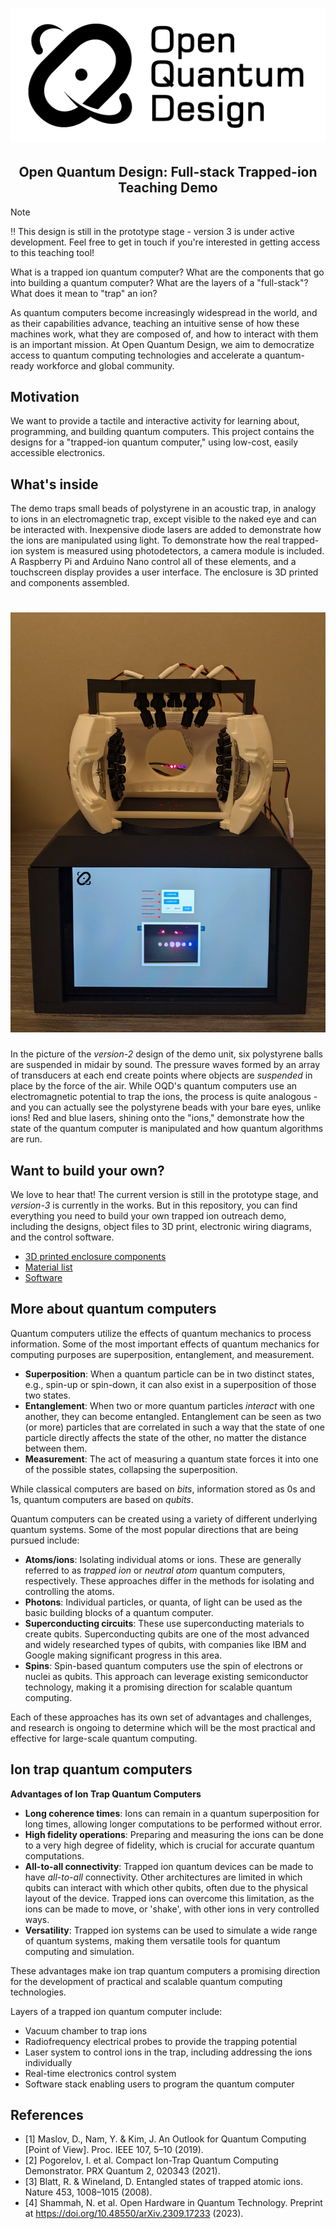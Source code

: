 # ![Open Quantum Design](https://raw.githubusercontent.com/OpenQuantumDesign/oqd-core/main/docs/img/oqd-logo-text.png)

<h2 align="center">
    Open Quantum Design: Full-stack Trapped-ion Teaching Demo  
</h2>

> [!NOTE]
> :bangbang: This design is still in the prototype stage - version 3 is under active development. Feel free to get in touch if you're interested in getting access to this teaching tool!

What is a trapped ion quantum computer? What are the components that go into building a quantum computer? What are the layers of a "full-stack"? What does it mean to "trap" an ion?

As quantum computers become increasingly widespread in the world, and as their capabilities advance, teaching an intuitive sense of how these machines work, what they are composed of, and how to interact with them is an important mission. At Open Quantum Design, we aim to democratize access to quantum computing technologies and accelerate a quantum-ready workforce and global community.

## Motivation

We want to provide a tactile and interactive activity for learning about, programming, and building quantum computers. This project contains the designs for a "trapped-ion quantum computer," using low-cost, easily accessible electronics.

## What's inside

The demo traps small beads of polystyrene in an acoustic trap, in analogy to ions in an electromagnetic trap, except visible to the naked eye and can be interacted with. Inexpensive diode lasers are added to demonstrate how the ions are manipulated using light. To demonstrate how the real trapped-ion system is measured using photodetectors, a camera module is included. A Raspberry Pi and Arduino Nano control all of these elements, and a touchscreen display provides a user interface. The enclosure is 3D printed and components assembled.

# ![OQD Demo v2](docs/img/demo-v2.jpg)

In the picture of the *version-2* design of the demo unit, six polystyrene balls are suspended in midair by sound. The pressure waves formed by an array of transducers at each end create points where objects are *suspended* in place by the force of the air. While OQD's quantum computers use an electromagnetic potential to trap the ions, the process is quite analogous - and you can actually see the polystyrene beads with your bare eyes, unlike ions! Red and blue lasers, shining onto the "ions," demonstrate how the state of the quantum computer is manipulated and how quantum algorithms are run.

## Want to build your own?

We love to hear that! The current version is still in the prototype stage, and *version-3* is currently in the works. But in this repository, you can find everything you need to build your own trapped ion outreach demo, including the designs, object files to 3D print, electronic wiring diagrams, and the control software.

- [3D printed enclosure components](./design/objects/)
- [Material list](./docs/materials.md)
- [Software](./src/)

## More about quantum computers

Quantum computers utilize the effects of quantum mechanics to process information. Some of the most important effects of quantum mechanics for computing purposes are superposition, entanglement, and measurement.

- **Superposition**: When a quantum particle can be in two distinct states, e.g., spin-up or spin-down, it can also exist in a superposition of those two states.
- **Entanglement**: When two or more quantum particles *interact* with one another, they can become entangled. Entanglement can be seen as two (or more) particles that are correlated in such a way that the state of one particle directly affects the state of the other, no matter the distance between them.
- **Measurement**: The act of measuring a quantum state forces it into one of the possible states, collapsing the superposition.

While classical computers are based on *bits*, information stored as 0s and 1s, quantum computers are based on *qubits*.

Quantum computers can be created using a variety of different underlying quantum systems. Some of the most popular directions that are being pursued include:

- **Atoms/ions**: Isolating individual atoms or ions. These are generally referred to as *trapped ion* or *neutral atom* quantum computers, respectively. These approaches differ in the methods for isolating and controlling the atoms.
- **Photons**: Individual particles, or quanta, of light can be used as the basic building blocks of a quantum computer.
- **Superconducting circuits**: These use superconducting materials to create qubits. Superconducting qubits are one of the most advanced and widely researched types of qubits, with companies like IBM and Google making significant progress in this area.
- **Spins**: Spin-based quantum computers use the spin of electrons or nuclei as qubits. This approach can leverage existing semiconductor technology, making it a promising direction for scalable quantum computing.

Each of these approaches has its own set of advantages and challenges, and research is ongoing to determine which will be the most practical and effective for large-scale quantum computing.

## Ion trap quantum computers

**Advantages of Ion Trap Quantum Computers**

- **Long coherence times**: Ions can remain in a quantum superposition for long times, allowing longer computations to be performed without error.
- **High fidelity operations**: Preparing and measuring the ions can be done to a very high degree of fidelity, which is crucial for accurate quantum computations.
- **All-to-all connectivity**: Trapped ion quantum devices can be made to have *all-to-all* connectivity. Other architectures are limited in which qubits can interact with which other qubits, often due to the physical layout of the device. Trapped ions can overcome this limitation, as the ions can be made to move, or 'shake', with other ions in very controlled ways.
- **Versatility**: Trapped ion systems can be used to simulate a wide range of quantum systems, making them versatile tools for quantum computing and simulation.

These advantages make ion trap quantum computers a promising direction for the development of practical and scalable quantum computing technologies.

Layers of a trapped ion quantum computer include:

- Vacuum chamber to trap ions
- Radiofrequency electrical probes to provide the trapping potential
- Laser system to control ions in the trap, including addressing the ions individually
- Real-time electronics control system
- Software stack enabling users to program the quantum computer

## References

- [1] Maslov, D., Nam, Y. & Kim, J. An Outlook for Quantum Computing [Point of View]. Proc. IEEE 107, 5–10 (2019).
- [2] Pogorelov, I. et al. Compact Ion-Trap Quantum Computing Demonstrator. PRX Quantum 2, 020343 (2021).
- [3] Blatt, R. & Wineland, D. Entangled states of trapped atomic ions. Nature 453, 1008–1015 (2008).
- [4] Shammah, N. et al. Open Hardware in Quantum Technology. Preprint at <https://doi.org/10.48550/arXiv.2309.17233> (2023).
